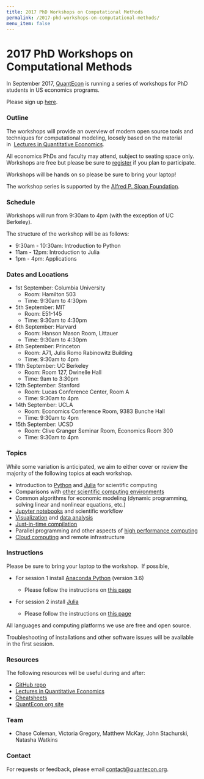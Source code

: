 ```yaml
---
title: 2017 PhD Workshops on Computational Methods
permalink: /2017-phd-workshops-on-computational-methods/
menu_item: false
---
```

# 2017 PhD Workshops on Computational Methods


In September 2017, [QuantEcon](https://quantecon.org/) is running a series of workshops for PhD students in US economics programs.

Please sign up [here](https://goo.gl/forms/vB1lVobzxfHhAg4g1).

### Outline

The workshops will provide an overview of modern open source tools and techniques for computational modeling, loosely based on the material in  [Lectures in Quantitative Economics](https://lectures.quantecon.org/).

All economics PhDs and faculty may attend, subject to seating space only. Workshops are free but please be sure to [register](http://goo.gl/forms/Lq0t6gPzDoPbh3JJ3) if you plan to participate.

Workshops will be hands on so please be sure to bring your laptop!  

The workshop series is supported by the [Alfred P. Sloan Foundation](https://sloan.org/).

### Schedule

Workshops will run from 9:30am to 4pm (with the exception of UC Berkeley).

The structure of the workshop will be as follows:

*   9:30am - 10:30am: Introduction to Python
*   11am - 12pm: Introduction to Julia
*   1pm - 4pm: Applications

### Dates and Locations

*   1st September: Columbia University
    *   Room: Hamilton 503
    *   Time: 9:30am to 4:30pm 
*   5th September: MIT
    *   Room: E51-145
    *   Time: 9:30am to 4:30pm
*   6th September: Harvard
    *   Room: Hanson Mason Room, Littauer
    *   Time: 9:30am to 4:30pm
*   8th September: Princeton
    *   Room: A71, Julis Romo Rabinowitz Building
    *   Time: 9:30am to 4pm
*   11th September: UC Berkeley
    *   Room: Room 127, Dwinelle Hall
    *   Time: 9am to 3:30pm
*   12th September: Stanford
    *   Room: Lucas Conference Center, Room A
    *   Time: 9:30am to 4pm
*   14th September: UCLA
    *   Room: Economics Conference Room, 9383 Bunche Hall
    *   Time: 9:30am to 4pm 
*   15th September: UCSD
    *   Room: Clive Granger Seminar Room, Economics Room 300
    *   Time: 9:30am to 4pm

### Topics

While some variation is anticipated, we aim to either cover or review the majority of the following topics at each workshop.

*   Introduction to [Python](https://www.python.org/) and [Julia](https://julialang.org/) for scientific computing
*   Comparisons with [other scientific computing environments](https://www.mathworks.com/products/matlab.html)
*   Common algorithms for economic modeling (dynamic programming, solving linear and nonlinear equations, etc.)
*   [Jupyter notebooks](http://jupyter.org/) and scientific workflow
*   [Visualization](https://matplotlib.org/) and [data analysis](http://pandas.pydata.org/)
*   [Just-in-time compilation](https://en.wikipedia.org/wiki/Just-in-time_compilation)
*   Parallel programming and other aspects of [high performance computing](https://aws.amazon.com/hpc/)
*   [Cloud computing](https://aws.amazon.com/solutions) and remote infrastructure

### Instructions

Please be sure to bring your laptop to the workshop.  If possible,

*   For session 1 install [Anaconda Python](https://www.anaconda.com/download/) (version 3.6) 

    *   Please follow the instructions on [this page](https://lectures.quantecon.org/py/getting_started.html)
*   For session 2 install [Julia](http://julialang.org/downloads)

    *   Please follow the instructions on [this page](https://lectures.quantecon.org/jl/getting_started_julia/getting_started.html)

All languages and computing platforms we use are free and open source.  

Troubleshooting of installations and other software issues will be available in the first session.

### Resources

The following resources will be useful during and after:

*   [GitHub repo](https://github.com/QuantEcon/phd_workshops)
*   [Lectures in Quantitative Economics](https://lectures.quantecon.org/)
*   [Cheatsheets](https://cheatsheets.quantecon.org/)
*   [QuantEcon org site](https://quantecon.org/)

### Team

*   Chase Coleman, Victoria Gregory, Matthew McKay, John Stachurski, Natasha Watkins

### Contact

For requests or feedback, please email [contact@quantecon.org](mailto:contact@quantecon.org).